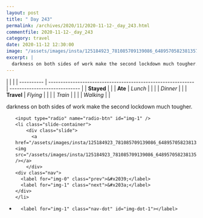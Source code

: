 ```yaml
---
layout: post
title: " Day 243"
permalink: /archives/2020/11/2020-11-12-_day_243.html
commentfile: 2020-11-12-_day_243
category: travel
date: 2020-11-12 12:30:00
image: "/assets/images/insta/125184923_781085709139086_6489570582381357131_n_18115494448166448.jpg"
excerpt: |
  darkness on both sides of work make the second lockdown much tougher.
---
```


|            |                                                              |
| ---------- | ------------------------------------------------------------ | ----------------------------- |
| **Stayed** |  |
| **Ate**    | _Lunch_                                                      |          |
|            | _Dinner_                                                     |          |
| **Travel** | _Flying_                                                     |          |
|            | _Train_                                                      |          |
|            | _Walking_                                                    |          |


darkness on both sides of work make the second lockdown much tougher.


<ul class="slides">

    <input type="radio" name="radio-btn" id="img-1" />
    <li class="slide-container">
        <div class="slide">
          <a href="/assets/images/insta/125184923_781085709139086_6489570582381357131_n_18115494448166448.jpg"><img src="/assets/images/insta/125184923_781085709139086_6489570582381357131_n_18115494448166448.jpg" /></a>
        </div>
    <div class="nav">
      <label for="img-0" class="prev">&#x2039;</label>
      <label for="img-1" class="next">&#x203a;</label>
    </div>
    </li>
			
<li class="nav-dots">

      <label for="img-1" class="nav-dot" id="img-dot-1"></label>

</li>
</ul>        
             

		